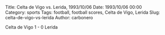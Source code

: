 Title: Celta de Vigo vs. Lerida, 1993/10/06
Date: 1993/10/06 00:00
Category: sports
Tags: football, football scores, Celta de Vigo, Lerida
Slug: celta-de-vigo-vs-lerida
Author: carbonero


Celta de Vigo 1 - 0 Lerida
